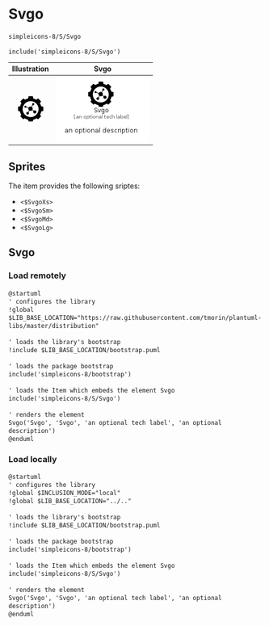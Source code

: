 # Svgo


```text
simpleicons-8/S/Svgo
```

```text
include('simpleicons-8/S/Svgo')
```



| Illustration | Svgo |
| :---: | :---: |
| ![illustration for Illustration](../../simpleicons-8/S/Svgo.png) | ![illustration for Svgo](../../simpleicons-8/S/Svgo.Local.png) |



## Sprites
The item provides the following sriptes:

- `<$SvgoXs>`
- `<$SvgoSm>`
- `<$SvgoMd>`
- `<$SvgoLg>`





## Svgo

### Load remotely
```plantuml
@startuml
' configures the library
!global $LIB_BASE_LOCATION="https://raw.githubusercontent.com/tmorin/plantuml-libs/master/distribution"

' loads the library's bootstrap
!include $LIB_BASE_LOCATION/bootstrap.puml

' loads the package bootstrap
include('simpleicons-8/bootstrap')

' loads the Item which embeds the element Svgo
include('simpleicons-8/S/Svgo')

' renders the element
Svgo('Svgo', 'Svgo', 'an optional tech label', 'an optional description')
@enduml
```

### Load locally
```plantuml
@startuml
' configures the library
!global $INCLUSION_MODE="local"
!global $LIB_BASE_LOCATION="../.."

' loads the library's bootstrap
!include $LIB_BASE_LOCATION/bootstrap.puml

' loads the package bootstrap
include('simpleicons-8/bootstrap')

' loads the Item which embeds the element Svgo
include('simpleicons-8/S/Svgo')

' renders the element
Svgo('Svgo', 'Svgo', 'an optional tech label', 'an optional description')
@enduml
```


